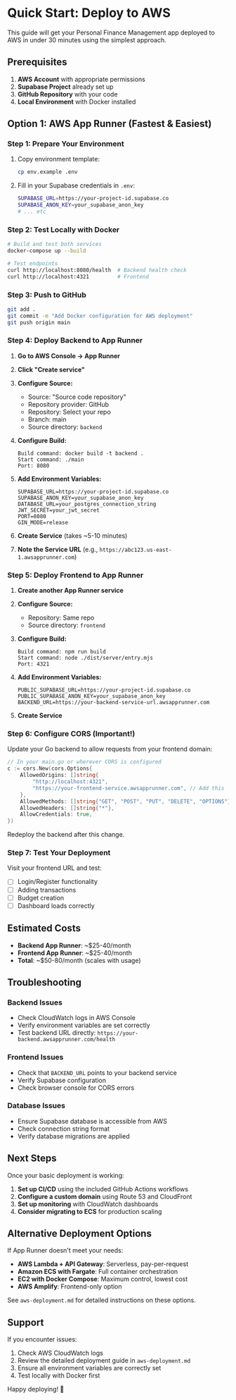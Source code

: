 # Quick Start: Deploy to AWS

This guide will get your Personal Finance Management app deployed to AWS in under 30 minutes using the simplest approach.

## Prerequisites

1. **AWS Account** with appropriate permissions
2. **Supabase Project** already set up
3. **GitHub Repository** with your code
4. **Local Environment** with Docker installed

## Option 1: AWS App Runner (Fastest & Easiest)

### Step 1: Prepare Your Environment

1. Copy environment template:
   ```bash
   cp env.example .env
   ```

2. Fill in your Supabase credentials in `.env`:
   ```bash
   SUPABASE_URL=https://your-project-id.supabase.co
   SUPABASE_ANON_KEY=your_supabase_anon_key
   # ... etc
   ```

### Step 2: Test Locally with Docker

```bash
# Build and test both services
docker-compose up --build

# Test endpoints
curl http://localhost:8080/health  # Backend health check
curl http://localhost:4321         # Frontend
```

### Step 3: Push to GitHub

```bash
git add .
git commit -m "Add Docker configuration for AWS deployment"
git push origin main
```

### Step 4: Deploy Backend to App Runner

1. **Go to AWS Console → App Runner**
2. **Click "Create service"**
3. **Configure Source:**
   - Source: "Source code repository"
   - Repository provider: GitHub
   - Repository: Select your repo
   - Branch: main
   - Source directory: `backend`
   
4. **Configure Build:**
   ```
   Build command: docker build -t backend .
   Start command: ./main
   Port: 8080
   ```

5. **Add Environment Variables:**
   ```
   SUPABASE_URL=https://your-project-id.supabase.co
   SUPABASE_ANON_KEY=your_supabase_anon_key
   DATABASE_URL=your_postgres_connection_string
   JWT_SECRET=your_jwt_secret
   PORT=8080
   GIN_MODE=release
   ```

6. **Create Service** (takes ~5-10 minutes)

7. **Note the Service URL** (e.g., `https://abc123.us-east-1.awsapprunner.com`)

### Step 5: Deploy Frontend to App Runner

1. **Create another App Runner service**
2. **Configure Source:**
   - Repository: Same repo
   - Source directory: `frontend`
   
3. **Configure Build:**
   ```
   Build command: npm run build
   Start command: node ./dist/server/entry.mjs
   Port: 4321
   ```

4. **Add Environment Variables:**
   ```
   PUBLIC_SUPABASE_URL=https://your-project-id.supabase.co
   PUBLIC_SUPABASE_ANON_KEY=your_supabase_anon_key
   BACKEND_URL=https://your-backend-service-url.awsapprunner.com
   ```

5. **Create Service**

### Step 6: Configure CORS (Important!)

Update your Go backend to allow requests from your frontend domain:

```go
// In your main.go or wherever CORS is configured
c := cors.New(cors.Options{
    AllowedOrigins: []string{
        "http://localhost:4321",
        "https://your-frontend-service.awsapprunner.com", // Add this
    },
    AllowedMethods: []string{"GET", "POST", "PUT", "DELETE", "OPTIONS"},
    AllowedHeaders: []string{"*"},
    AllowCredentials: true,
})
```

Redeploy the backend after this change.

### Step 7: Test Your Deployment

Visit your frontend URL and test:
- [ ] Login/Register functionality
- [ ] Adding transactions
- [ ] Budget creation
- [ ] Dashboard loads correctly

## Estimated Costs

- **Backend App Runner**: ~$25-40/month
- **Frontend App Runner**: ~$25-40/month
- **Total**: ~$50-80/month (scales with usage)

## Troubleshooting

### Backend Issues
- Check CloudWatch logs in AWS Console
- Verify environment variables are set correctly
- Test backend URL directly: `https://your-backend.awsapprunner.com/health`

### Frontend Issues
- Check that `BACKEND_URL` points to your backend service
- Verify Supabase configuration
- Check browser console for CORS errors

### Database Issues
- Ensure Supabase database is accessible from AWS
- Check connection string format
- Verify database migrations are applied

## Next Steps

Once your basic deployment is working:

1. **Set up CI/CD** using the included GitHub Actions workflows
2. **Configure a custom domain** using Route 53 and CloudFront
3. **Set up monitoring** with CloudWatch dashboards
4. **Consider migrating to ECS** for production scaling

## Alternative Deployment Options

If App Runner doesn't meet your needs:

- **AWS Lambda + API Gateway**: Serverless, pay-per-request
- **Amazon ECS with Fargate**: Full container orchestration
- **EC2 with Docker Compose**: Maximum control, lowest cost
- **AWS Amplify**: Frontend-only option

See `aws-deployment.md` for detailed instructions on these options.

## Support

If you encounter issues:
1. Check AWS CloudWatch logs
2. Review the detailed deployment guide in `aws-deployment.md`
3. Ensure all environment variables are correctly set
4. Test locally with Docker first

Happy deploying! 🚀 